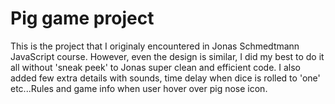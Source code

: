 # Pig game project

This is the project that I originaly encountered in Jonas Schmedtmann JavaScript course. However, even the design is similar,
I did my best to do it all without 'sneak peek' to Jonas super clean and efficient code. I also added few extra details with 
sounds, time delay when dice is rolled to 'one' etc...Rules and game info when user hover over pig nose icon.


